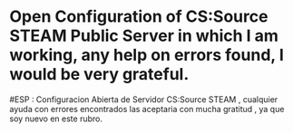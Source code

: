 # Open Configuration of CS:Source STEAM Public Server in which I am working, any help on errors found, I would be very grateful.

#ESP : Configuracion Abierta de Servidor CS:Source STEAM , cualquier ayuda con errores encontrados las aceptaria con mucha gratitud , ya que soy nuevo en este rubro. 
